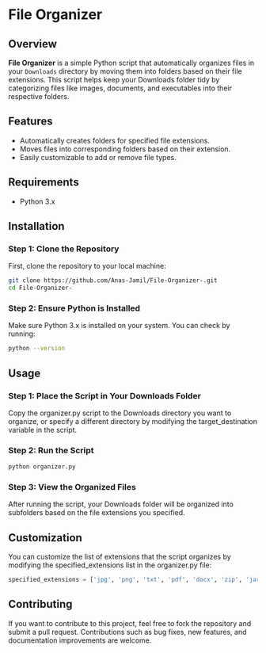 # File Organizer

## Overview

**File Organizer** is a simple Python script that automatically organizes files in your `Downloads` directory by moving them into folders based on their file extensions. This script helps keep your Downloads folder tidy by categorizing files like images, documents, and executables into their respective folders.

## Features

- Automatically creates folders for specified file extensions.
- Moves files into corresponding folders based on their extension.
- Easily customizable to add or remove file types.

## Requirements

- Python 3.x

## Installation

### Step 1: Clone the Repository

First, clone the repository to your local machine:

```bash
git clone https://github.com/Anas-Jamil/File-Organizer-.git
cd File-Organizer-
```

### Step 2: Ensure Python is Installed
Make sure Python 3.x is installed on your system. You can check by running:
```bash
python --version
```

## Usage

### Step 1: Place the Script in Your Downloads Folder
Copy the organizer.py script to the Downloads directory you want to organize, or specify a different directory by modifying the target_destination variable in the script.


### Step 2: Run the Script
```bash
python organizer.py
```

### Step 3: View the Organized Files
After running the script, your Downloads folder will be organized into subfolders based on the file extensions you specified.


## Customization
You can customize the list of extensions that the script organizes by modifying the specified_extensions list in the organizer.py file:
```python
specified_extensions = ['jpg', 'png', 'txt', 'pdf', 'docx', 'zip', 'jar', 'exe']
```

## Contributing
If you want to contribute to this project, feel free to fork the repository and submit a pull request. Contributions such as bug fixes, new features, and documentation improvements are welcome.




